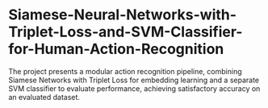 # Siamese-Neural-Networks-with-Triplet-Loss-and-SVM-Classifier-for-Human-Action-Recognition
The project presents a modular action recognition pipeline, combining Siamese Networks with Triplet Loss for embedding learning and a separate SVM classifier to evaluate performance, achieving satisfactory accuracy on an evaluated dataset.
